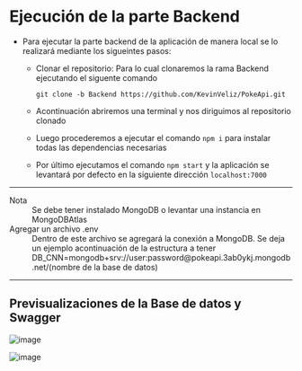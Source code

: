 # Ejecución de la parte Backend
- Para ejecutar la parte backend de la aplicación de manera local se lo realizará mediante los sigueintes pasos:
  
  - Clonar el repositorio: Para lo cual clonaremos la rama Backend ejecutando el siguente comando
     ```
     git clone -b Backend https://github.com/KevinVeliz/PokeApi.git
     ```
 
   - Acontinuación abriremos una terminal y nos diriguimos al repositorio clonado
 
    - Luego procederemos a ejecutar el comando   ``` npm i ```  para instalar todas las dependencias necesarias
    
    - Por último ejecutamos el comando   ```npm start``` y la aplicación se levantará por defecto en la siguiente dirección   ```localhost:7000``` 
---
<dl>
  <dt>Nota</dt>
  <dd>Se debe tener instalado MongoDB o levantar una instancia en MongoDBAtlas</dd>
  
  <dt>Agregar un archivo .env </dt>
  <dd>Dentro de este archivo se agregará la conexión a MongoDB. Se deja un ejemplo acontinuación de la estructura a tener</dd>
  <dd>DB_CNN=mongodb+srv://user:password@pokeapi.3ab0ykj.mongodb.net/(nombre de la base de datos)</dd>
</dl>

---
## Previsualizaciones de la Base de datos y Swagger

![image](https://user-images.githubusercontent.com/65980001/197460955-22da779b-85d0-482d-a3cc-267af0230016.png)


![image](https://user-images.githubusercontent.com/65980001/197460928-db3a6010-2824-4c7d-85e1-d8c88e7746a4.png)
